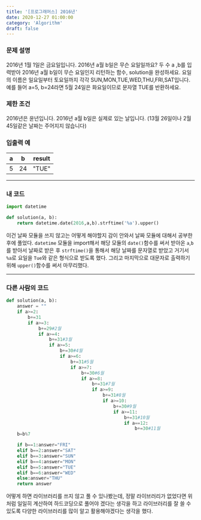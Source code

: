 ```yaml
---
title: '[프로그래머스] 2016년'
date: 2020-12-27 01:00:00
category: 'Algorithm'
draft: false
---
```

### 문제 설명
2016년 1월 1일은 금요일입니다. 2016년 a월 b일은 무슨 요일일까요? 두 수 a ,b를 입력받아 2016년 a월 b일이 무슨 요일인지 리턴하는 함수, solution을 완성하세요. 요일의 이름은 일요일부터 토요일까지 각각 SUN,MON,TUE,WED,THU,FRI,SAT입니다. 예를 들어 a=5, b=24라면 5월 24일은 화요일이므로 문자열 TUE를 반환하세요.


### 제한 조건
2016년은 윤년입니다.
2016년 a월 b일은 실제로 있는 날입니다. (13월 26일이나 2월 45일같은 날짜는 주어지지 않습니다)


### 입출력 예
|a	|b	|result|
|---|---|---|
|5	|24	|"TUE"|
---


###  내 코드 
```python
import datetime

def solution(a, b):
    return datetime.date(2016,a,b).strftime('%a').upper()
```
이건 날짜 모듈을 쓰지 않고는 어떻게 해야할지 감이 안와서 날짜 모듈에 대해서 공부한 후에 풀었다. `datetime` 모듈을 import해서 해당 모듈의 `date()`함수를 써서 받아온 `a`,`b`를 받아서 날짜로 받은 후 `strftime()`을 통해서 해당 날짜를 문자열로 받았고 거기서 `%a`로 요일을 `Tue`와 같은 형식으로 받도록 했다. 그리고 마지막으로 대문자로 출력하기위해 `upper()`함수를 써서 마무리했다.

---


### 다른 사람의 코드
```python
def solution(a, b): 
    answer = ""
    if a>=2:
        b+=31
        if a>=3:
            b+=29#2월
            if a>=4:
                b+=31#3월
                if a>=5:
                    b+=30#4월
                    if a>=6:
                        b+=31#5월
                        if a>=7:
                            b+=30#6월
                            if a>=8:
                                b+=31#7월
                                if a>=9:
                                    b+=31#8월
                                    if a>=10:
                                        b+=30#9월
                                        if a>=11:
                                            b+=31#10월
                                            if a==12:
                                                b+=30#11월
    b=b%7

    if b==1:answer="FRI"
    elif b==2:answer="SAT" 
    elif b==3:answer="SUN"
    elif b==4:answer="MON"
    elif b==5:answer="TUE"
    elif b==6:answer="WED"
    else:answer="THU"
    return answer
```
어떻게 하면 라이브러리를 쓰지 않고 풀 수 있나봤는데, 정말 라이브러리가 없었다면 위처럼 일일히 계산하여 하드코딩으로 풀어야 겠다는 생각을 하고 라이브러리를 잘 쓸 수 있도록 다양한 라이브러리를 많이 알고 활용해야겠다는 생각을 했다.